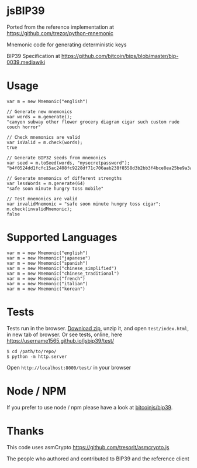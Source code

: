 # jsBIP39

Ported from the reference implementation at https://github.com/trezor/python-mnemonic

Mnemonic code for generating deterministic keys

BIP39 Specification at https://github.com/bitcoin/bips/blob/master/bip-0039.mediawiki

# Usage

```
var m = new Mnemonic("english")

// Generate new mnemonics
var words = m.generate();
"canyon subway other flower grocery diagram cigar such custom rude couch horror"

// Check mnemonics are valid
var isValid = m.check(words);
true

// Generate BIP32 seeds from mnemonics
var seed = m.toSeed(words, "mysecretpassword");
"b4f0524dd1fcfc15ac2408fc9228df71c706aab238f8558d3b2bb3f4bce8ea25be9a3a6fc684a16ebfbb1240aee3decb404b856dd57298ce150441965c91c6e9"

// Generate mnemonics of different strengths
var lessWords = m.generate(64)
"safe soon minute hungry toss mobile"

// Test mnemonics are valid
var invalidMnemonic = "safe soon minute hungry toss cigar";
m.check(invalidMnemonic);
false
```

# Supported Languages

```
var m = new Mnemonic("english")
var m = new Mnemonic("japanese")
var m = new Mnemonic("spanish")
var m = new Mnemonic("chinese_simplified")
var m = new Mnemonic("chinese_traditional")
var m = new Mnemonic("french")
var m = new Mnemonic("italian")
var m = new Mnemonic("korean")
```

# Tests

Tests run in the browser.
[Download zip](https://github.com/username1565/jsbip39/archive/master.zip), unzip it, and open `test/index.html`, in new tab of browser.
Or see tests, online, here https://username1565.github.io/jsbip39/test/

```
$ cd /path/to/repo/
$ python -m http.server
```

Open `http://localhost:8000/test/` in your browser

# Node / NPM

If you prefer to use node / npm please have a look at [bitcoinjs/bip39](https://github.com/bitcoinjs/bip39).

# Thanks

This code uses asmCrypto
https://github.com/tresorit/asmcrypto.js

The people who authored and contributed to BIP39 and the reference client
